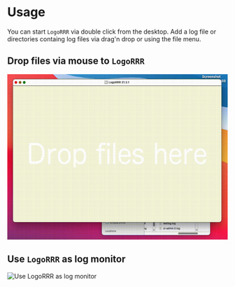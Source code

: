 # Usage

You can start `LogoRRR` via double click from the desktop. Add a log file or directories containg log files via drag'n
drop or using the file menu.

## Drop files via mouse to `LogoRRR`

![Drag'n drop files to `LogoRRR`](docs/releases/21.3.1/screencast-21.3.1.gif?raw=true)

## Use `LogoRRR` as log monitor

![Use LogoRRR as log monitor](docs/releases/23.2.0/logorrr-autoscroll.gif?raw=true)


